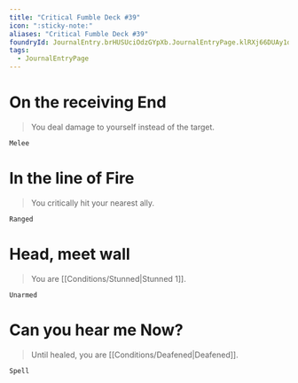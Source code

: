 ```yaml
---
title: "Critical Fumble Deck #39"
icon: ":sticky-note:"
aliases: "Critical Fumble Deck #39"
foundryId: JournalEntry.brHUSUciOdzGYpXb.JournalEntryPage.klRXj66DUAy1d1V5
tags:
  - JournalEntryPage
---
```

# On the receiving End

> You deal damage to yourself instead of the target.

`Melee`

# In the line of Fire

> You critically hit your nearest ally.

`Ranged`

# Head, meet wall

> You are [[Conditions/Stunned|Stunned 1]].

`Unarmed`

# Can you hear me Now?

> Until healed, you are [[Conditions/Deafened|Deafened]].

`Spell`